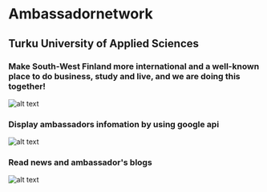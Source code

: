 # Ambassadornetwork

## Turku University of Applied Sciences 

### Make South-West Finland more international and a well-known place to do business, study and live, and we are doing this together!
![alt text](https://firebasestorage.googleapis.com/v0/b/stuff-46b0d.appspot.com/o/Screenshot%20from%202018-06-07%2016-38-47.png?alt=media&token=59b7ecce-5560-4020-98a1-0ddb5337fd43)

### Display ambassadors infomation by using google api
![alt text](https://firebasestorage.googleapis.com/v0/b/charlie-phung-portfolio.appspot.com/o/projects%2Fambassador%2FScreenshot%20from%202018-08-03%2023-36-03.png?alt=media&token=3b295d53-4e4f-4710-9c89-0ba7252fc4b5)

### Read news and ambassador's blogs
![alt text](https://firebasestorage.googleapis.com/v0/b/charlie-phung-portfolio.appspot.com/o/projects%2Fambassador%2FScreenshot%20from%202018-08-03%2023-45-11.png?alt=media&token=9681f8c0-2473-4f74-9e4b-1cbef185a4a3)
